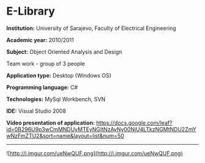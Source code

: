 # E-Library

**Institution:** University of Sarajevo, Faculty of Electrical Engineering

**Academic year:** 2010/2011

**Subject:** Object Oriented Analysis and Design

Team work - group of 3 people

**Application type:** Desktop (Windows OS)

**Programming language:** C#

**Technologies:** MySql Workbench, SVN

**IDE:** Visual Studio 2008

**Video presentation of application:** https://docs.google.com/leaf?id=0B296U9p3wCmMNDUyMTEyNGItNzAyNy00NjU4LTkzNGMtNDU2ZmYwNzFmZTU2&sort=name&layout=list&num=50

---


![http://i.imgur.com/ueNwQUF.png](http://i.imgur.com/ueNwQUF.png)



